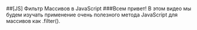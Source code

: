##[JS] Фильтр Массивов в JavaScript
###Всем привет! В этом видео мы будем изучать применение очень полезного метода JavaScript для массивов как .filter().
